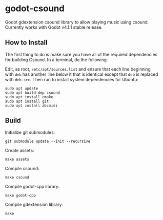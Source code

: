 godot-csound
============

Godot gdextension csound library to allow playing music using csound.  Currently works with Godot v4.1.1 stable release.

How to Install
--------------

The first thing to do is make sure you have all of the required dependencies for
building Csound. In a terminal, do the following:

Edit, as root, `/etc/apt/sources.list` and ensure that each line beginning with `deb` has another line below it that is identical except that `deb` is replaced with `deb-src`. Then run to install system dependencies for Ubuntu:

    sudo apt update
    sudo apt build-dep csound
    sudo apt install cmake
    sudo apt install git
    sudo apt install abcmidi

Build
-----

Initialize git submodules:

    git submodule update --init --recursive

Create assets:

    make assets

Compile csound:

    make csound

Compile godot-cpp library:

    make godot-cpp

Compile gdextension library:

    make
